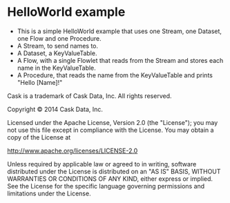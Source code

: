 # HelloWorld example

- This is a simple HelloWorld example that uses one Stream, one Dataset, one Flow and one Procedure.
- A Stream, to send names to.
- A Dataset, a KeyValueTable.
- A Flow, with a single Flowlet that reads from the Stream and stores each name in the KeyValueTable.
- A Procedure, that reads the name from the KeyValueTable and prints "Hello [Name]!"


Cask is a trademark of Cask Data, Inc. All rights reserved.

Copyright © 2014 Cask Data, Inc.

Licensed under the Apache License, Version 2.0 (the "License"); you may not use this file
except in compliance with the License. You may obtain a copy of the License at

  http://www.apache.org/licenses/LICENSE-2.0

Unless required by applicable law or agreed to in writing, software distributed under the
License is distributed on an "AS IS" BASIS, WITHOUT WARRANTIES OR CONDITIONS OF ANY KIND, 
either express or implied. See the License for the specific language governing permissions
and limitations under the License.
